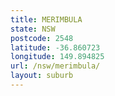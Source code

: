 ```yaml
---
title: MERIMBULA
state: NSW
postcode: 2548
latitude: -36.860723
longitude: 149.894825
url: /nsw/merimbula/
layout: suburb
---
```

